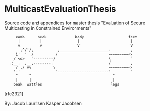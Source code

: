 MulticastEvaluationThesis
=========================

Source code and appendices for master thesis "Evaluation of Secure Multicasting in Constrained Environments"

         comb      neck             body                    feet
          |         |                |                       |
          v         v                V                       V
           ,^/'/,           ,______________________.         ,
         i'  '  /          /                       =========<-
        / <o>   `---------/                        \         `
      .;__.  ,__,--------.                         /         ,
         / ,/ vv          \                        =========<-
        '-'                `-----------------------'         `
         ^     ^                                     ^
         |     |                                     |
        beak  wattles                               legs
[rfc2321]

By:
Jacob Lauritsen
Kasper Jacobsen

